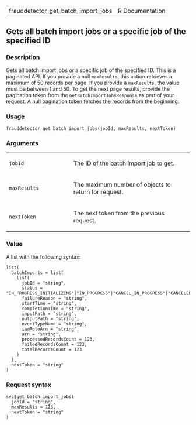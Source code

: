<table style="width: 100%;">
<tbody>
<tr class="odd">
<td>frauddetector_get_batch_import_jobs</td>
<td style="text-align: right;">R Documentation</td>
</tr>
</tbody>
</table>

## Gets all batch import jobs or a specific job of the specified ID

### Description

Gets all batch import jobs or a specific job of the specified ID. This
is a paginated API. If you provide a null `maxResults`, this action
retrieves a maximum of 50 records per page. If you provide a
`maxResults`, the value must be between 1 and 50. To get the next page
results, provide the pagination token from the
`GetBatchImportJobsResponse` as part of your request. A null pagination
token fetches the records from the beginning.

### Usage

    frauddetector_get_batch_import_jobs(jobId, maxResults, nextToken)

### Arguments

<table>
<colgroup>
<col style="width: 35%" />
<col style="width: 65%" />
</colgroup>
<tbody>
<tr class="odd">
<td><code
id="frauddetector_get_batch_import_jobs_:_jobId">jobId</code></td>
<td><p>The ID of the batch import job to get.</p></td>
</tr>
<tr class="even">
<td><code
id="frauddetector_get_batch_import_jobs_:_maxResults">maxResults</code></td>
<td><p>The maximum number of objects to return for request.</p></td>
</tr>
<tr class="odd">
<td><code
id="frauddetector_get_batch_import_jobs_:_nextToken">nextToken</code></td>
<td><p>The next token from the previous request.</p></td>
</tr>
</tbody>
</table>

### Value

A list with the following syntax:

    list(
      batchImports = list(
        list(
          jobId = "string",
          status = "IN_PROGRESS_INITIALIZING"|"IN_PROGRESS"|"CANCEL_IN_PROGRESS"|"CANCELED"|"COMPLETE"|"FAILED",
          failureReason = "string",
          startTime = "string",
          completionTime = "string",
          inputPath = "string",
          outputPath = "string",
          eventTypeName = "string",
          iamRoleArn = "string",
          arn = "string",
          processedRecordsCount = 123,
          failedRecordsCount = 123,
          totalRecordsCount = 123
        )
      ),
      nextToken = "string"
    )

### Request syntax

    svc$get_batch_import_jobs(
      jobId = "string",
      maxResults = 123,
      nextToken = "string"
    )
